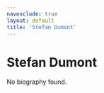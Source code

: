 ```yaml
---
navexclude: true
layout: default
title: 'Stefan Dumont'
---
```


# Stefan Dumont

No biography found.